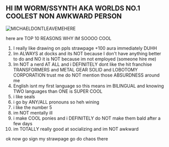 ## HI IM WORM/SSYNTH AKA WORLDS NO.1 COOLEST NON AWKWARD PERSON

![MICHAELDONTLEAVEMEHERE](https://github.com/user-attachments/assets/08b82ab7-d864-4c27-8b43-b15a151c966e)

here are TOP 10 REASONS WHY IM SOOOO COOL

1. I really like drawing on ppls strawpage +100 aura immediately DUHH
2. Im ALWAYS at docks and its NOT because I don't have anything better to do and NO it is NOT because im not employed (someone hire me)
3. Im NOT a nerd AT ALL and i DEFINITELY dont like the hit franchise TRANSFORMERS and METAL GEAR SOLID and LOBOTOMY CORPORATION trust me do NOT mention those ABSURDNESS around me
4. English isnt my first language so this means im BILINGUAL and knowing TWO languages than ONE is SUPER COOL
5. i like seals
6. i go by ANY/ALL pronouns so heh wining
7. i like the number 5
8. im NOT mentally ill
9. i make COOL ponies and i DEFINITELY do NOT make them bald after a few days
10. im TOTALLY really good at socializing and im NOT awkward

ok now go sign my strawpage go do chaos there
<!--
**notsynthwaving/notsynthwaving** is a ✨ _special_ ✨ repository because its `README.md` (this file) appears on your GitHub profile.

Here are some ideas to get you started:

- 🔭 I’m currently working on ...
- 🌱 I’m currently learning ...
- 👯 I’m looking to collaborate on ...
- 🤔 I’m looking for help with ...
- 💬 Ask me about ...
- 📫 How to reach me: ...
- 😄 Pronouns: ...
- ⚡ Fun fact: ...
-->
